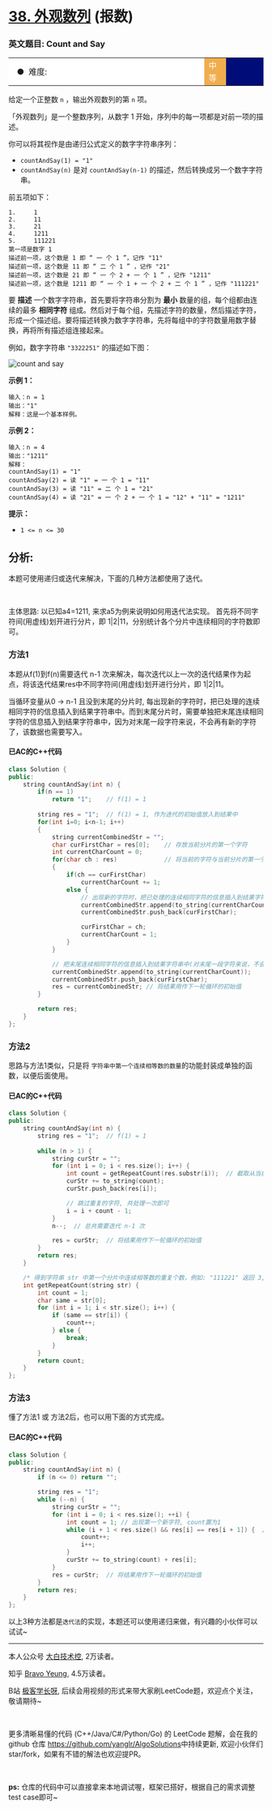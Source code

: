 # [38. 外观数列](https://leetcode-cn.com/problems/count-and-say/) (报数)

### 英文题目: Count and Say

<table>    <tr>     <td bgcolor=white>&nbsp; ● &nbsp;难度: </td>    <td bgcolor=#F0AD4E width=8.5%><font color=white>中等</font></td> <td bgcolor=white　width=79%></td>  </tr></table>

给定一个正整数 `n` ，输出外观数列的第 `n` 项。

「外观数列」是一个整数序列，从数字 1 开始，序列中的每一项都是对前一项的描述。

你可以将其视作是由递归公式定义的数字字符串序列：

- `countAndSay(1) = "1"`
- `countAndSay(n)` 是对 `countAndSay(n-1)` 的描述，然后转换成另一个数字字符串。



前五项如下：

```
1.     1
2.     11
3.     21
4.     1211
5.     111221
第一项是数字 1 
描述前一项，这个数是 1 即 “ 一 个 1 ”，记作 "11"
描述前一项，这个数是 11 即 “ 二 个 1 ” ，记作 "21"
描述前一项，这个数是 21 即 “ 一 个 2 + 一 个 1 ” ，记作 "1211"
描述前一项，这个数是 1211 即 “ 一 个 1 + 一 个 2 + 二 个 1 ” ，记作 "111221"
```

要 **描述** 一个数字字符串，首先要将字符串分割为 **最小** 数量的组，每个组都由连续的最多 **相同字符** 组成。然后对于每个组，先描述字符的数量，然后描述字符，形成一个描述组。要将描述转换为数字字符串，先将每组中的字符数量用数字替换，再将所有描述组连接起来。



例如，数字字符串 `"3322251"` 的描述如下图：

![count and say](https://pic.rmb.bdstatic.com/bjh/8514fdc080a7eb404f6edb5807428395.png)
 

**示例 1：**

```
输入：n = 1
输出："1"
解释：这是一个基本样例。
```

**示例 2：**

```
输入：n = 4
输出："1211"
解释：
countAndSay(1) = "1"
countAndSay(2) = 读 "1" = 一 个 1 = "11"
countAndSay(3) = 读 "11" = 二 个 1 = "21"
countAndSay(4) = 读 "21" = 一 个 2 + 一 个 1 = "12" + "11" = "1211"
```

 

**提示：**

- `1 <= n <= 30`


## 分析:

本题可使用递归或迭代来解决，下面的几种方法都使用了迭代。

<br/>

主体思路: 以已知a4=1211, 来求a5为例来说明如何用迭代法实现。
首先将不同字符间(用虚线)划开进行分片，即 1|2|11，分别统计各个分片中连续相同的字符数即可。


### 方法1

本题从f(1)到f(n)需要迭代 n-1 次来解决，每次迭代以上一次的迭代结果作为起点，将该迭代结果res中不同字符间(用虚线)划开进行分片，即 1|2|11。

当循环变量从0 -> n-1 且没到末尾的分片时, 每出现新的字符时，把已处理的连续相同字符的信息插入到结果字符串中。而到末尾分片时，需要单独把末尾连续相同字符的信息插入到结果字符串中，因为对末尾一段字符来说，不会再有新的字符了，该数据也需要写入。

#### 已AC的C++代码

```cpp
class Solution {
public:
    string countAndSay(int n) {
        if(n == 1)
            return "1";    // f(1) = 1
        
        string res = "1";  // f(1) = 1, 作为迭代的初始值放入到结果中
        for(int i=0; i<n-1; i++)
        {
            string currentCombinedStr = "";
            char curFirstChar = res[0];    // 存放当前分片的第一个字符
            int currentCharCount = 0;            
            for(char ch : res)             // 将当前的字符与当前分片的第一个字符比较
            {
                if(ch == curFirstChar)
                    currentCharCount += 1;
                else {         
                    // 出现新的字符时，把已处理的连续相同字符的信息插入到结果字符串中
                    currentCombinedStr.append(to_string(currentCharCount));
                    currentCombinedStr.push_back(curFirstChar);

                    curFirstChar = ch;
                    currentCharCount = 1;
                }
            }

            // 把末尾连续相同字符的信息插入到结果字符串中(对末尾一段字符来说，不会再有新的字符了)
            currentCombinedStr.append(to_string(currentCharCount));
            currentCombinedStr.push_back(curFirstChar);            
            res = currentCombinedStr; // 将结果用作下一轮循环的初始值
        }

        return res;
    }
};
```


### 方法2

思路与方法1类似，只是将 `字符串中第一个连续相等数的数量`的功能封装成单独的函数，以便后面使用。

#### 已AC的C++代码

```cpp
class Solution {
public:
    string countAndSay(int n) {
        string res = "1";  // f(1) = 1
        
        while (n > 1) {
            string curStr = "";
            for (int i = 0; i < res.size(); i++) {
                int count = getRepeatCount(res.substr(i));  // 截取从当前字符到末尾的子串
                curStr += to_string(count);
                curStr.push_back(res[i]);

                // 跳过重复的字符, 共处理一次即可
                i = i + count - 1;
            }
            n--;  // 总共需要迭代 n-1 次

            res = curStr;  // 将结果用作下一轮循环的初始值
        }
        return res;
    }

    /* 得到字符串 str 中第一个分片中连续相等数的重复个数，例如: "111221" 返回 3, "2" 返回 1 */
    int getRepeatCount(string str) {
        int count = 1;
        char same = str[0];
        for (int i = 1; i < str.size(); i++) {
            if (same == str[i]) {
                count++;
            } else {
                break;
            }
        }
        return count;
    }
};
```


### 方法3

懂了方法1 或 方法2后，也可以用下面的方式完成。

#### 已AC的C++代码

```cpp
class Solution {
public:
    string countAndSay(int n) {
        if (n <= 0) return "";

        string res = "1";
        while (--n) {
            string curStr = "";
            for (int i = 0; i < res.size(); ++i) {
                int count = 1; // 出现第一个新字符, count置为1
                while (i + 1 < res.size() && res[i] == res[i + 1]) {  /* 这里与上1层循环用的是同一个i, 且区间是上层循环的子区间, 故时间复杂度是O(n^2) */
                    count++;
                    i++;
                }
                curStr += to_string(count) + res[i];
            }
            res = curStr;  // 将结果用作下一轮循环的初始值
        }
        return res;
    }
};
```

以上3种方法都是`迭代法`的实现，本题还可以使用递归来做，有兴趣的小伙伴可以试试~

<hr/>

本人公众号 [大白技术控](https://www.ershicimi.com/a/yOzq9w3e), 2万读者。

知乎 [Bravo Yeung](https://www.zhihu.com/people/legege007), 4.5万读者。

B站 [极客学长呀](https://space.bilibili.com/1443957), 后续会用视频的形式来带大家刷LeetCode题，欢迎点个关注，敬请期待~

<br/>

更多清晰易懂的代码 (C++/Java/C#/Python/Go) 的 LeetCode 题解，会在我的 github 仓库 <https://github.com/yanglr/AlgoSolutions>中持续更新, 欢迎小伙伴们 star/fork，如果有不错的解法也欢迎提PR。

<br/>

**ps:** 仓库的代码中可以直接拿来本地调试喔，框架已搭好，根据自己的需求调整 test case即可~
